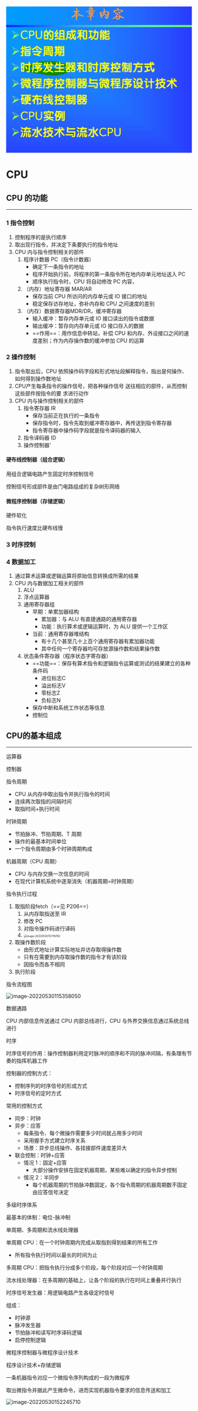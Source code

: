 

![image-20220420095505166](https://raw.githubusercontent.com/wangpaopao-lei/pic/master/image-20220420095505166.png)

# CPU

## CPU 的功能

---

### 1 指令控制

1. 控制程序的是执行顺序
2. 取出现行指令，并决定下条要执行的指令地址
3. CPU 内与指令控制相关的部件
   1. 程序计数器 PC（指令计数器）
      * 确定下一条指令的地址
      * 程序开始执行前，将程序的第一条指令所在地内存单元地址送入 PC
      * 顺序执行指令时，CPU 将自动修改 PC 内容，
   2. （内存）地址寄存器 MAR/AR
      * 保存当前 CPU 所访问的内存单元或 IO 接口的地址
      * 稳定保存访存地址，弥补内存和 CPU 之间速度的差别
   3. （内存）数据寄存器MDR/DR，缓冲寄存器
      * 输入缓冲：暂存内存单元或 IO 接口读出的指令或数据
      * 输出缓冲：暂存向内存单元或 IO 接口存入的数据
      * ==作用==：用作信息中转站，补偿 CPU 和内存、外设接口之间的速度差别；作为内存操作数的缓冲参加 CPU 的运算

### 2 操作控制

1. 指令取出后，CPU 依照操作码字段和形式地址段解释指令，指出是何操作、如何得到操作数地址
2. CPU产生每条指令的操作信号，把各种操作信号 送往相应的部件，从而控制这些部件按指令的要 求进行动作
3. CPU 内与操作控制相关的部件
   1. 指令寄存器 IR
      * 保存当前正在执行的一条指令
      * 保存指令时，指令先取到缓冲寄存器中，再传送到指令寄存器
      * 指令寄存器中操作码字段就是指令译码器的输入
   2. 指令译码器 ID
   3. 操作控制器‘

#### 硬布线控制器（组合逻辑）

用组合逻辑电路产生固定时序控制信号

控制信号形成部件是由门电路组成的复杂树形网络

#### 微程序控制器（存储逻辑）

硬件软化

指令执行速度比硬布线慢

### 3 时序控制

### 4 数据加工

1. 通过算术运算或逻辑运算将原始信息转换成所需的结果
2. CPU 内与数据加工相关的部件
   1. ALU
   2. 浮点运算器
   3. 通用寄存器组
      * 早期：单累加器结构
        * 累加器：与 ALU 有直捷通路的通用寄存器
        * 功能：执行算术或逻辑运算时，为 ALU 提供一个工作区
      * 当前：通用寄存器堆结构
        * 有十几个甚至几十上百个通用寄存器有累加器功能
        * 其中任何一个寄存器均可存放源操作数和结果操作数
   4. 状态条件寄存器（程序状态字寄存器）
      * ==功能==：保存有算术指令和逻辑指令运算或测试的结果建立的各种条件码
        * 进位标志C
        * 溢出标志V
        * 零标志Z
        * 负标志N
      * 保存中断和系统工作状态等信息
      * 控制位

## CPU的基本组成

---

运算器

控制器



指令周期

- CPU 从内存中取出指令并执行指令的时间
- 连续两次取指的间隔时间
- 取指时间+执行时间

时钟周期

- 节拍脉冲、节拍周期、T 周期
- 操作的最基本时间单位
- 一个指令周期由多个时钟周期构成

机器周期（CPU 周期）

- CPU 与内存交换一次信息的时间
- 在现代计算机系统中逐渐消失（机器周期=时钟周期）



指令执行过程

1. 取指阶段fetch（==见 P206==）
   1. 从内存取指送至 IR
   2. 修改 PC
   3. 对指令操作码进行译码
   4. <img src="https://wangleidetuchuang.oss-cn-beijing.aliyuncs.com/img/image-20220530112716762.png" alt="image-20220530112716762" style="zoom:50%;" />
2. 取操作数阶段
   - 由形式地址计算实际地址并访存取得操作数
   - 只有在需要到内存取操作数的指令才有该阶段
   - 因指令而各不相同
3. 执行阶段



指令流程图

![image-20220530115358050](https://wangleidetuchuang.oss-cn-beijing.aliyuncs.com/img/image-20220530115358050.png)



数据通路

CPU 内部信息传送通过 CPU 内部总线进行，CPU 与外界交换信息通过系统总线进行



时序

时序信号的作用：操作控制器利用定时脉冲的顺序和不同的脉冲间隔，有条理有节奏的指挥机器工作



控制器的控制方式：

- 控制序列的时序信号的形成方式
- 时序信号的定时方式

常用的控制方式

- 同步：时钟
- 异步：应答
  - 每条指令、每个微操作需要多少时间就占用多少时间
  - 采用握手方式建立时序关系
  - 场景：异步总线操作、各挂接部件速度差异大
- 联合控制：时钟+应答
  - 情况 1：固定+应答
    - 大部分操作安排在固定机器周期，某些难以确定的指令异步控制
  - 情况 2：半同步
    - 每个机器周期的节拍脉冲数固定，各个指令周期的机器周期数不固定由应答信号决定



多级时序体系

最基本的体制：电位-脉冲制

单周期、多周期和流水线处理器

单周期 CPU：在一个时钟周期内完成从取指到得到结果的所有工作

- 所有指令执行时间以最长的时间为止

多周期 CPU：把指令执行分成多个阶段，每个阶段对应一个时钟周期

流水线处理器：在多周期的基础上，让各个阶段的执行在时间上重叠并行执行



时序信号发生器：用逻辑电路产生各级定时信号

组成：

- 时钟源
- 脉冲发生器
- 节拍脉冲和读写时序译码逻辑
- 启停控制逻辑



微程序控制器与微程序设计技术

程序设计技术+存储逻辑

一条机器指令对应一个微指令序列构成的一段为微程序

取出微指令并据此产生微命令，进而实现机器指令要求的信息传送和加工

![image-20220530152245710](https://wangleidetuchuang.oss-cn-beijing.aliyuncs.com/img/image-20220530152245710.png)